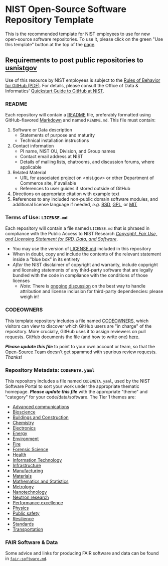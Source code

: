 # NIST Open-Source Software Repository Template

This is the recommended template for NIST employees to use for new
open-source software repositories. To use it, please click on the
green "Use this template" button at the top of the [page][gh-rep].

## Requirements to post public repositories to [usnistgov][gh-nst]

Use of this resource by NIST employees is subject to the
[Rules of Behavior for GitHub (PDF)][gh-rob]. For details, please
consult the Office of Data & Informatics'
[Quickstart Guide to GitHub at NIST][gh-odi].

### README

Each repository will contain a [README][wk-rdm] file, preferably
formatted using GitHub-flavored [Markdown][gh-mdn] and named
`README.md`. This file must contain:

1. Software or Data description
   - Statements of purpose and maturity
   - Technical installation instructions
1. Contact information
   - PI name, NIST OU, Division, and Group names
   - Contact email address at NIST
   - Details of mailing lists, chatrooms, and discussion forums,
     where applicable
1. Related Material
   - URL for associated project on <nist.gov> or other Department of
     Commerce site, if available
   - References to user guides if stored outside of GitHub
1. Directions on appropriate citation with example text
1. References to any included non-public domain software modules, and
   additional license language if needed, *e.g.* [BSD][li-bsd],
   [GPL][li-gpl], or [MIT][li-mit]

### Terms of Use: `LICENSE.md`

Each repository will contain a file named `LICENSE.md` that is
phrased in compliance with the Public Access to NIST Research
[*Copyright, Fair Use, and Licensing Statement for SRD, Data, and
Software*][nist-open].

- You may use the version of [LICENSE.md](LICENSE.md) included in
  this repository
- When in doubt, copy and include the contents of the relevant
  statement inside a "blue box" in its entirety
- *After* the NIST disclaimer of copyright and warranty, include
  copyright and licensing statements of any third-party software that
  are legally bundled with the code in compliance with the conditions
  of those licenses
  - *Note:* There is [ongoing discussion](gh-tpl) on the best way to
    handle attribution and license inclusion for third-party
    dependencies: please weigh in!

### CODEOWNERS

This template repository includes a file named [CODEOWNERS](CODEOWNERS),
which visitors can view to discover which GitHub users are "in charge"
of the repository.
More crucially, GitHub uses it to assign reviewers on pull requests.
GitHub documents the file (and how to write one) [here][gh-cdo].

***Please update this file*** to point to your own account or team,
so that the [Open-Source Team][gh-ost] doesn't get spammed with
spurious review requests. *Thanks!*

### Repository Metadata: `CODEMETA.yaml`

This repository includes a file named `CODEMETA.yaml`, used by the NIST
Software Portal to sort your work under the appropriate thematic
homepage. ***Please update this file*** with the appropriate "theme" and
"category" for your code/data/software. The Tier 1 themes are:

- [Advanced communications](https://www.nist.gov/advanced-communications)
- [Bioscience](https://www.nist.gov/bioscience)
- [Buildings and Construction](https://www.nist.gov/buildings-construction)
- [Chemistry](https://www.nist.gov/chemistry)
- [Electronics](https://www.nist.gov/electronics)
- [Energy](https://www.nist.gov/energy)
- [Environment](https://www.nist.gov/environment)
- [Fire](https://www.nist.gov/fire)
- [Forensic Science](https://www.nist.gov/forensic-science)
- [Health](https://www.nist.gov/health)
- [Information Technology](https://www.nist.gov/information-technology)
- [Infrastructure](https://www.nist.gov/infrastructure)
- [Manufacturing](https://www.nist.gov/manufacturing)
- [Materials](https://www.nist.gov/materials)
- [Mathematics and Statistics](https://www.nist.gov/mathematics-statistics)
- [Metrology](https://www.nist.gov/metrology)
- [Nanotechnology](https://www.nist.gov/nanotechnology)
- [Neutron research](https://www.nist.gov/neutron-research)
- [Performance excellence](https://www.nist.gov/performance-excellence)
- [Physics](https://www.nist.gov/physics)
- [Public safety](https://www.nist.gov/public-safety)
- [Resilience](https://www.nist.gov/resilience)
- [Standards](https://www.nist.gov/standards)
- [Transportation](https://www.nist.gov/transportation)

### FAIR Software & Data

Some advice and links for producing FAIR software and data can be
found in [`fair-software.md`](fair-software.md).

<!-- References -->

[gh-cdo]: https://docs.github.com/en/repositories/managing-your-repositorys-settings-and-features/customizing-your-repository/about-code-owners
[gh-mdn]: https://github.github.com/gfm/
[gh-nst]: https://github.com/usnistgov
[gh-odi]: https://odiwiki.nist.gov/ODI/GitHub.html
[gh-ost]: https://github.com/usnistgov/teams/opensource-team
[gh-rob]: https://odiwiki.nist.gov/pub/ODI/GitHub/GHROB.pdf
[gh-rep]: https://github.com/usnistgov/opensource-repo/
[gh-tpl]: https://github.com/usnistgov/carpentries-development/discussions/3
[li-bsd]: https://opensource.org/licenses/bsd-license
[li-gpl]: https://opensource.org/licenses/gpl-license
[li-mit]: https://opensource.org/licenses/mit-license
[nist-open]: https://www.nist.gov/open/copyright-fair-use-and-licensing-statements-srd-data-software-and-technical-series-publications
[wk-rdm]: https://en.wikipedia.org/wiki/README
